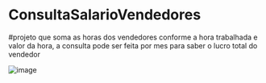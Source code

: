 # ConsultaSalarioVendedores

#projeto que soma as horas dos vendedores conforme a hora trabalhada e valor da hora, a consulta pode ser feita por mes para saber o lucro total do vendedor

![image](https://github.com/guilherme-se/ConsultaSalarioVendedores/assets/81692269/03f85997-529a-47e9-9545-ea243e7d325b)
